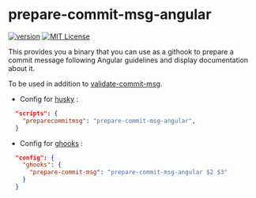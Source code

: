 # prepare-commit-msg-angular

[![version](https://img.shields.io/npm/v/prepare-commit-msg-angular.svg?style=flat-square)](http://npm.im/prepare-commit-msg-angular)
[![MIT License](https://img.shields.io/npm/l/prepare-commit-msg-angular.svg?style=flat-square)](http://opensource.org/licenses/MIT)

This provides you a binary that you can use as a githook to prepare a commit message following Angular guidelines and display documentation about it.

To be used in addition to [validate-commit-msg](https://github.com/kentcdodds/validate-commit-msg).

* Config for [husky](http://npm.im/husky) :
```json
  "scripts": {
    "preparecommitmsg": "prepare-commit-msg-angular",
  }
```

* Config for [ghooks](http://npm.im/ghooks) :
```json
  "config": {
    "ghooks": {
      "prepare-commit-msg": "prepare-commit-msg-angular $2 $3"
    }
  }
```
